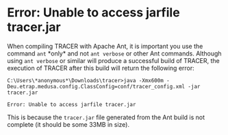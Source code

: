 # Error: Unable to access jarfile tracer.jar

When compiling TRACER with Apache Ant, it is important you use the command `ant` \*only\* and not `ant verbose` or other Ant commands. Although using `ant verbose` or similar will produce a successful build of TRACER, the execution of TRACER after this build will return the following error:

```
C:\Users\*anonymous*\Downloads\tracer>java -Xmx600m -Deu.etrap.medusa.config.ClassConfig=conf/tracer_config.xml -jar tracer.jar

Error: Unable to access jarfile tracer.jar
```

This is because the `tracer.jar` file generated from the Ant build is not complete \(it should be some 33MB in size\).





